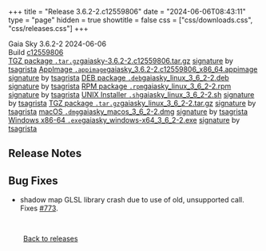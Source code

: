 +++
title = "Release 3.6.2-2.c12559806"
date = "2024-06-06T08:43:11"
type = "page"
hidden = true
showtitle = false
css = ["css/downloads.css", "css/releases.css"]
+++

<div class="download-container">
<div id="download-title">
<i class="gs-mdi-tag"></i>
Gaia Sky <span class="downloads-version">3.6.2-2</span> 
<time class="downloads-releasedate" datetime="2024-06-06T08:43:11" title="Published: 2024-06-06T08:43:11"><i class="gs-mdi-calendar"></i> 2024-06-06</time>
<div class="downloads-build">Build <a href='https://codeberg.org/gaiasky/gaiasky/commit/c12559806' target='_blank'>c12559806</a></div></div>
<div class="download-section">
<a href="https://gaia.ari.uni-heidelberg.de/gaiasky/releases/3.6.2-2.c12559806/gaiasky-3.6.2-2.c12559806.tar.gz" class="download-button"><i class="gs-mdi-zip-box icon-button"></i> TGZ package <code>.tar.gz</code><span class="download-sub">gaiasky-3.6.2-2.c12559806.tar.gz</span></a>
<span class="signature">
<a href="https://gaia.ari.uni-heidelberg.de/gaiasky/releases/3.6.2-2.c12559806/gaiasky-3.6.2-2.c12559806.tar.gz.sig">signature</a>  by  <a href="https://keyserver.ubuntu.com/pks/lookup?search=0x448C2B189756743013D5F7C22FD2A59C1D734C1F&fingerprint=on&op=index">tsagrista</a>
</span>
<a href="https://gaia.ari.uni-heidelberg.de/gaiasky/releases/3.6.2-2.c12559806/gaiasky_3.6.2-2.c12559806_x86_64.appimage" class="download-button"><i class="gs-material-symbols-box icon-button"></i> AppImage <code>.appimage</code><span class="download-sub">gaiasky_3.6.2-2.c12559806_x86_64.appimage</span></a>
<span class="signature">
<a href="https://gaia.ari.uni-heidelberg.de/gaiasky/releases/3.6.2-2.c12559806/gaiasky_3.6.2-2.c12559806_x86_64.appimage.sig">signature</a>  by  <a href="https://keyserver.ubuntu.com/pks/lookup?search=0x448C2B189756743013D5F7C22FD2A59C1D734C1F&fingerprint=on&op=index">tsagrista</a>
</span>
<a href="https://gaia.ari.uni-heidelberg.de/gaiasky/releases/3.6.2-2.c12559806/gaiasky_linux_3_6_2-2.deb" class="download-button"><i class="gs-mdi-debian icon-button"></i> DEB package <code>.deb</code><span class="download-sub">gaiasky_linux_3_6_2-2.deb</span></a>
<span class="signature">
<a href="https://gaia.ari.uni-heidelberg.de/gaiasky/releases/3.6.2-2.c12559806/gaiasky_linux_3_6_2-2.deb.sig">signature</a>  by  <a href="https://keyserver.ubuntu.com/pks/lookup?search=0x448C2B189756743013D5F7C22FD2A59C1D734C1F&fingerprint=on&op=index">tsagrista</a>
</span>
<a href="https://gaia.ari.uni-heidelberg.de/gaiasky/releases/3.6.2-2.c12559806/gaiasky_linux_3_6_2-2.rpm" class="download-button"><i class="gs-mdi-fedora icon-button"></i> RPM package <code>.rpm</code><span class="download-sub">gaiasky_linux_3_6_2-2.rpm</span></a>
<span class="signature">
<a href="https://gaia.ari.uni-heidelberg.de/gaiasky/releases/3.6.2-2.c12559806/gaiasky_linux_3_6_2-2.rpm.sig">signature</a>  by  <a href="https://keyserver.ubuntu.com/pks/lookup?search=0x448C2B189756743013D5F7C22FD2A59C1D734C1F&fingerprint=on&op=index">tsagrista</a>
</span>
<a href="https://gaia.ari.uni-heidelberg.de/gaiasky/releases/3.6.2-2.c12559806/gaiasky_linux_3_6_2-2.sh" class="download-button"><i class="gs-token-unix icon-button"></i> UNIX Installer <code>.sh</code><span class="download-sub">gaiasky_linux_3_6_2-2.sh</span></a>
<span class="signature">
<a href="https://gaia.ari.uni-heidelberg.de/gaiasky/releases/3.6.2-2.c12559806/gaiasky_linux_3_6_2-2.sh.sig">signature</a>  by  <a href="https://keyserver.ubuntu.com/pks/lookup?search=0x448C2B189756743013D5F7C22FD2A59C1D734C1F&fingerprint=on&op=index">tsagrista</a>
</span>
<a href="https://gaia.ari.uni-heidelberg.de/gaiasky/releases/3.6.2-2.c12559806/gaiasky_linux_3_6_2-2.tar.gz" class="download-button"><i class="gs-mdi-zip-box icon-button"></i> TGZ package <code>.tar.gz</code><span class="download-sub">gaiasky_linux_3_6_2-2.tar.gz</span></a>
<span class="signature">
<a href="https://gaia.ari.uni-heidelberg.de/gaiasky/releases/3.6.2-2.c12559806/gaiasky_linux_3_6_2-2.tar.gz.sig">signature</a>  by  <a href="https://keyserver.ubuntu.com/pks/lookup?search=0x448C2B189756743013D5F7C22FD2A59C1D734C1F&fingerprint=on&op=index">tsagrista</a>
</span>
<a href="https://gaia.ari.uni-heidelberg.de/gaiasky/releases/3.6.2-2.c12559806/gaiasky_macos_3_6_2-2.dmg" class="download-button"><i class="gs-fa6-brands-apple icon-button"></i> macOS <code>.dmg</code><span class="download-sub">gaiasky_macos_3_6_2-2.dmg</span></a>
<span class="signature">
<a href="https://gaia.ari.uni-heidelberg.de/gaiasky/releases/3.6.2-2.c12559806/gaiasky_macos_3_6_2-2.dmg.sig">signature</a>  by  <a href="https://keyserver.ubuntu.com/pks/lookup?search=0x448C2B189756743013D5F7C22FD2A59C1D734C1F&fingerprint=on&op=index">tsagrista</a>
</span>
<a href="https://gaia.ari.uni-heidelberg.de/gaiasky/releases/3.6.2-2.c12559806/gaiasky_windows-x64_3_6_2-2.exe" class="download-button"><i class="gs-fa6-brands-windows icon-button"></i> Windows x86-64 <code>.exe</code><span class="download-sub">gaiasky_windows-x64_3_6_2-2.exe</span></a>
<span class="signature">
<a href="https://gaia.ari.uni-heidelberg.de/gaiasky/releases/3.6.2-2.c12559806/gaiasky_windows-x64_3_6_2-2.exe.sig">signature</a>  by  <a href="https://keyserver.ubuntu.com/pks/lookup?search=0x448C2B189756743013D5F7C22FD2A59C1D734C1F&fingerprint=on&op=index">tsagrista</a>
</span>
</div>
</div>

<section class="release-notes">

# Release Notes


## Bug Fixes
- shadow map GLSL library crash due to use of old, unsupported  call. Fixes [#773](https://codeberg.org/gaiasky/gaiasky/issues/773).
</section>


<p class="center-text" style="padding: 30px;"><a href="/downloads/releases"><i class="gs-mdi-arrow-left-bold-circle"></i> Back to releases</a>
</p>

